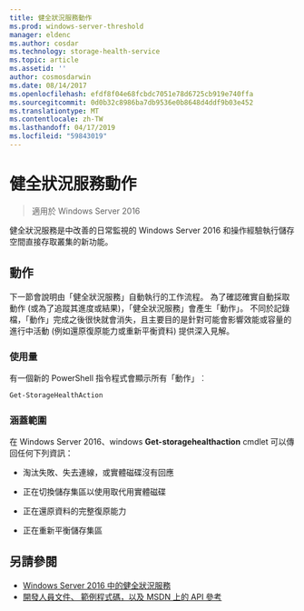 ```yaml
---
title: 健全狀況服務動作
ms.prod: windows-server-threshold
manager: eldenc
ms.author: cosdar
ms.technology: storage-health-service
ms.topic: article
ms.assetid: ''
author: cosmosdarwin
ms.date: 08/14/2017
ms.openlocfilehash: efdf8f04e68fcbdc7051e78d6725cb919e740ffa
ms.sourcegitcommit: 0d0b32c8986ba7db9536e0b8648d4ddf9b03e452
ms.translationtype: MT
ms.contentlocale: zh-TW
ms.lasthandoff: 04/17/2019
ms.locfileid: "59843019"
---
```

# <a name="health-service-actions"></a>健全狀況服務動作

> 適用於 Windows Server 2016

健全狀況服務是中改善的日常監視的 Windows Server 2016 和操作經驗執行儲存空間直接存取叢集的新功能。

## <a name="actions"></a>動作  

下一節會說明由「健全狀況服務」自動執行的工作流程。 為了確認確實自動採取動作 (或為了追蹤其進度或結果)，「健全狀況服務」會產生「動作」。 不同於記錄檔，「動作」完成之後很快就會消失，且主要目的是針對可能會影響效能或容量的進行中活動 (例如還原復原能力或重新平衡資料) 提供深入見解。  

### <a name="usage"></a>使用量  

有一個新的 PowerShell 指令程式會顯示所有「動作」︰  

```PowerShell
Get-StorageHealthAction  
```

### <a name="coverage"></a>涵蓋範圍  

在 Windows Server 2016、windows **Get-storagehealthaction** cmdlet 可以傳回任何下列資訊：  

-   淘汰失敗、失去連線，或實體磁碟沒有回應  

-   正在切換儲存集區以使用取代用實體磁碟  

-   正在還原資料的完整復原能力  

-   正在重新平衡儲存集區  

## <a name="see-also"></a>另請參閱

- [Windows Server 2016 中的健全狀況服務](health-service-overview.md)
- [開發人員文件、 範例程式碼，以及 MSDN 上的 API 參考](https://msdn.microsoft.com/windowshealthservice)
